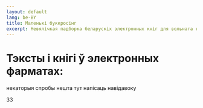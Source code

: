 ```yaml
---
layout: default
lang: be-BY
title: Маленькі буккросінг
excerpt: Невялічкая падборка беларускіх электронных кніг для вольнага карыстання, belarusian books epub
---
```


# Тэксты і кнігі ў электронных фарматах:


некаторыя спробы нешта тут напісаць навідавоку

33
